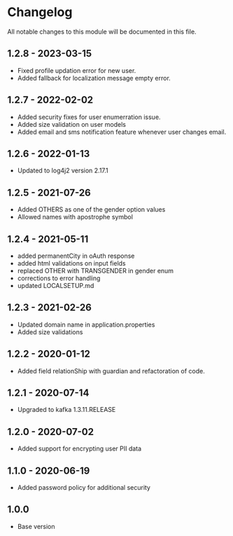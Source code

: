 # Changelog
All notable changes to this module will be documented in this file.

## 1.2.8 - 2023-03-15
- Fixed profile updation error for new user.
- Added fallback for localization message empty error.

## 1.2.7 - 2022-02-02
- Added security fixes for user enumerration issue.
- Added size validation on user models
- Added email and sms notification feature whenever user changes email.

## 1.2.6 - 2022-01-13
- Updated to log4j2 version 2.17.1

## 1.2.5 - 2021-07-26
- Added OTHERS as one of the gender option values
- Allowed names with apostrophe symbol

## 1.2.4 - 2021-05-11
- added permanentCity in oAuth response
- added html validations on input fields
- replaced OTHER with TRANSGENDER in gender enum
- corrections to error handling
- updated LOCALSETUP.md



## 1.2.3 - 2021-02-26
- Updated domain name in application.properties
- Added size validations

## 1.2.2 - 2020-01-12
- Added field relationShip with guardian and refactoration of code.

## 1.2.1 - 2020-07-14

- Upgraded to kafka 1.3.11.RELEASE

## 1.2.0 - 2020-07-02

- Added support for encrypting user PII data

## 1.1.0 - 2020-06-19

- Added password policy for additional security

## 1.0.0

- Base version
